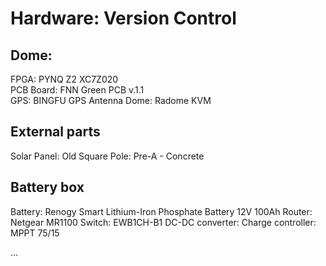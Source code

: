 # Hardware: Version Control

## Dome: 
FPGA: PYNQ Z2 XC7Z020  
PCB Board: FNN Green PCB v.1.1  
GPS: BINGFU GPS Antenna
Dome: Radome KVM

## External parts

Solar Panel: Old Square 
Pole: Pre-A - Concrete

## Battery box

Battery: Renogy Smart Lithium-Iron Phosphate Battery 12V 100Ah
Router: Netgear MR1100
Switch: EWB1CH-B1
DC-DC converter:
Charge controller: MPPT 75/15 




...
